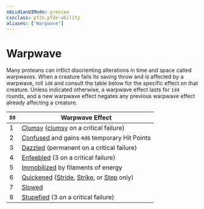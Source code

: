 ```yaml
---
obsidianUIMode: preview
cssclass: pf2e,pf2e-ability
aliases: ["Warpwave"]
---
```

# Warpwave

Many proteans can inflict disorienting alterations in time and space called warpwaves. When a creature fails its saving throw and is affected by a warpwave, roll `1d8` and consult the table below for the specific effect on that creature. Unless indicated otherwise, a warpwave effect lasts for `1d4` rounds, and a new warpwave effect negates any previous warpwave effect already affecting a creature.

| `D8` | Warpwave Effect |
|------|-----------------|
| 1 | [Clumsy](../conditions.md#Clumsy) ([clumsy](../conditions.md#Clumsy) on a critical failure) |
| 2 | [Confused](../conditions.md#Confused) and gains `4d6` temporary Hit Points |
| 3 | [Dazzled](../conditions.md#Dazzled) (permanent on a critical failure) |
| 4 | [Enfeebled](../conditions.md#Enfeebled) (3 on a critical failure) |
| 5 | [Immobilized](../conditions.md#Immobilized) by filaments of energy |
| 6 | [Quickened](../conditions.md#Quickened) ([Stride](../actions/stride.md), [Strike](../actions/strike.md), or [Step](../actions/step.md) only) |
| 7 | [Slowed](../conditions.md#Slowed) |
| 8 | [Stupefied](../conditions.md#Stupefied) (3 on a critical failure) |